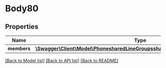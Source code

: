 # Body80

## Properties
Name | Type | Description | Notes
------------ | ------------- | ------------- | -------------
**members** | [**\Swagger\Client\Model\PhonesharedLineGroupssharedLineGroupIdmembersMembers**](PhonesharedLineGroupssharedLineGroupIdmembersMembers.md) |  | [optional] 

[[Back to Model list]](../README.md#documentation-for-models) [[Back to API list]](../README.md#documentation-for-api-endpoints) [[Back to README]](../README.md)


